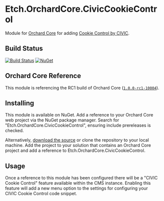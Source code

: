 # Etch.OrchardCore.CivicCookieControl

Module for [Orchard Core](https://github.com/OrchardCMS/OrchardCore) for adding [Cookie Control by CIVIC](https://www.civicuk.com/cookie-control).

## Build Status

[![Build Status](https://secure.travis-ci.org/etchuk/Etch.OrchardCore.CivicCookieControl.png?branch=master)](http://travis-ci.org/etchuk/Etch.OrchardCore.CivicCookieControl) [![NuGet](https://img.shields.io/nuget/v/Etch.OrchardCore.CivicCookieControl.svg)](https://www.nuget.org/packages/Etch.OrchardCore.CivicCookieControl)

## Orchard Core Reference

This module is referencing the RC1 build of Orchard Core ([`1.0.0-rc1-10004`](https://www.nuget.org/packages/OrchardCore.Module.Targets/1.0.0-rc1-10004)).

## Installing

This module is available on NuGet. Add a reference to your Orchard Core web project via the NuGet package manager. Search for "Etch.OrchardCore.CivicCookieControl", ensuring include prereleases is checked.

Alternatively, [download the source](https://github.com/etchuk/Etch.OrchardCore.CivicCookieControl/archive/master.zip) or clone the repository to your local machine. Add the project to your solution that contains an Orchard Core project and add a reference to Etch.OrchardCore.CivicCookieControl.

## Usage

Once a reference to this module has been configured there will be a "CIVIC Cookie Control" feature available within the CMS instance. Enabling this feature will add a new menu option to the settings for configuring your CIVIC Cookie Control code snippet.